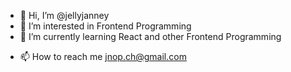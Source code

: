 - 👋 Hi, I’m @jellyjanney
- 👀 I’m interested in Frontend Programming
- 🌱 I’m currently learning React and other Frontend Programming
<!-- 💞️ I’m looking to collaborate on ... -->
- 📫 How to reach me jnop.ch@gmail.com

<!---
jellyjanney/jellyjanney is a ✨ special ✨ repository because its `README.md` (this file) appears on your GitHub profile.
You can click the Preview link to take a look at your changes.
--->
